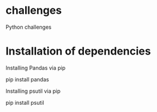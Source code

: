# challenges
Python challenges

# Installation of dependencies

Installing Pandas via pip
  
   pip install pandas
    
Installing psutil via pip

  pip install psutil


